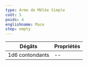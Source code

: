 ```yaml
---
type: Arme de Mêlée Simple
coût: 5
poids: 4
englishname: Mace
step: empty
---
```

| Dégâts          | Propriétés |
| --------------- | ---------- |
| 1d6 contondants | --         |